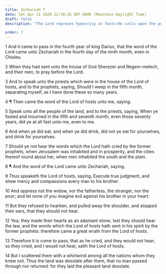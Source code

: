 ```yaml
---
title: Zechariah 7
date: Sat Apr 11 2020 22:50:26 GMT-0600 (Mountain Daylight Time)
draft: false
description: "The Lord reproves hypocrisy in fasts—He calls upon the people to show mercy and compassion and to live godly lives."

order: 7
---
```

    
1 And it came to pass in the fourth year of king Darius, that the word of the Lord came unto Zechariah in the fourth day of the ninth month, even in Chisleu.

2 When they had sent unto the house of God Sherezer and Regem-melech, and their men, to pray before the Lord.

3 And to speak unto the priests which were in the house of the Lord of hosts, and to the prophets, saying, Should I weep in the fifth month, separating myself, as I have done these so many years.

4 ¶ Then came the word of the Lord of hosts unto me, saying.

5 Speak unto all the people of the land, and to the priests, saying, When ye fasted and mourned in the fifth and seventh month, even those seventy years, did ye at all fast unto me, even to me.

6 And when ye did eat, and when ye did drink, did not ye eat for yourselves, and drink for yourselves.

7 Should ye not hear the words which the Lord hath cried by the former prophets, when Jerusalem was inhabited and in prosperity, and the cities thereof round about her, when men inhabited the south and the plain.

8 ¶ And the word of the Lord came unto Zechariah, saying.

9 Thus speaketh the Lord of hosts, saying, Execute true judgment, and shew mercy and compassions every man to his brother.

10 And oppress not the widow, nor the fatherless, the stranger, nor the poor; and let none of you imagine evil against his brother in your heart.

11 But they refused to hearken, and pulled away the shoulder, and stopped their ears, that they should not hear.

12 Yea, they made their hearts as an adamant stone, lest they should hear the law, and the words which the Lord of hosts hath sent in his spirit by the former prophets: therefore came a great wrath from the Lord of hosts.

13 Therefore it is come to pass, that as he cried, and they would not hear; so they cried, and I would not hear, saith the Lord of hosts.

14 But I scattered them with a whirlwind among all the nations whom they knew not. Thus the land was desolate after them, that no man passed through nor returned: for they laid the pleasant land desolate.
